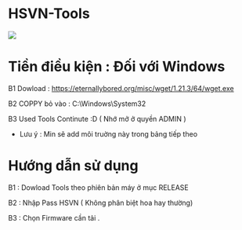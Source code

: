 # HSVN-Tools

[![](https://img.shields.io/github/downloads/AikoCute-Offical/HSVN-Tools/total.svg?style=flat-square)](https://github.com/AikoCute-Offical/HSVN-Tools/releases)

# Tiền điều kiện : Đối với Windows

B1 Dowload : https://eternallybored.org/misc/wget/1.21.3/64/wget.exe 

B2 COPPY bỏ vào : C:\Windows\System32

B3 Used Tools Continute :D ( Nhớ mở ở quyền ADMIN )

* Lưu ý : Min sẽ add môi truờng này trong bảng tiếp theo


# Hướng dẫn sử dụng 
B1 : Dowload Tools theo phiên bản máy ở mục RELEASE

B2 : Nhập Pass HSVN ( Không phân biệt hoa hay thường)

B3 : Chọn Firmware cần tải .

